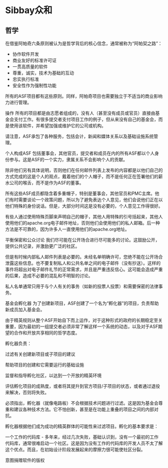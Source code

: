 # Sibbay众和

## 哲学
在借鉴阿帕奇六条原则被认为是哲学背后的核心信念，通常被称为“阿帕契之路”：

- 协作软件开发
- 商业友好的标准许可证
- 一贯高质量的软件
- 尊重，诚实，技术为基础的互动
- 忠实执行标准
- 安全性作为强制性功能

所有的ASF项目都有这些原则。同样，阿帕奇项目也需要独立于不适当的商业影响力进行管理。

操作
所有的项目都是由志愿者组成的，没有人（甚至没有成员或官员）直接由基金会支付工作。有很多提交者支付项目工作的例子，但从来没有自己的基金会，而是使用该软件，并希望加强或维护它的公司或机构。

请注意，ASF承包了各种服务，包括会计，新闻和媒体关系以及基础设施系统管理。

个人构成ASF
包括董事会，其他官员，提交者和成员在内的所有ASF都以个人身份参与。这是ASF的一个实力，隶属关系不会影响个人的贡献。

除非他们另有具体说明，否则他们在任何邮件列表上发布的内容都是以他们自己的方式完成的这是个人的观点，戴着他们的个人帽子，而不是任何正在签署他们的薪水公司的喉舌，而不是作为ASF的董事。

所有这些ASF成员都隐含着多重帽子，特别是董事会，其他官员和PMC主席。他们有时需要谈论一个政策问题，所以为了避免表达个人意见，他们会说他们正在以他们特殊的身份说话。但是，大部分时间这是没有必要的，个人意见工作得很好。

有些人通过使用特殊页脚来声明自己的帽子，其他人用特殊的引号括起来，其他人使用他们的apache.org电子邮件地址，否则他们会使用他们的私人邮箱。后一种方法是不可靠的，因为许多人一直使用他们的apache.org地址。

平衡保密和公众讨论
我们尽可能在公开场合进行尽可能多的讨论。这鼓励公开，提供公共记录，并激励更广泛的社区。

但是有时候内部私人邮件列表是必要的。未经名单明确许可，您绝不能在公开场合泄露这些信息。也不要复制私人和公共名单之间的电子邮件（没有抄送）。这样的事件将超出对电子邮件礼节的正常需求，并且是严重违反信心。这可能会造成严重的后果，造成不必要的混乱和不明智的讨论。

私人名单通常只用于与个人有关的事务（如新的投票人投票）和需要保密的法律事务。

基金会孵化器
为了创建新项目，ASF创建了一个名为“孵化器”的项目，负责帮助新成员加入基金会。

由于精英规则从整个ASF开始自下而上运作，对于这种形式的政府的长期稳定至关重要，因为最初的一组提交者必须非常了解这样一个系统的动态，以及对于ASF期望的合作和开放共享相同的哲学态度。

孵化器负责：

过滤有关创建新项目或子项目的建议

帮助项目的创建和它需要运行的基础设施

监督和指导孵化社区，以达到一个开放的精英环境

评估孵化项目的成熟度，或者将其提升到官方项目/子项目的状态，或者通过退役来解决，否则将失败。

必须指出，孵化器（就像电路板）不会根据技术问题进行过滤。这是因为基金会尊重和建议各种技术方法。它不怕创新，甚至是在功能上重叠的项目之间的内部对抗。

孵化器根据他们成为成功的精英群体的可能性来过滤项目。孵化的基本要求是：

一个工作的代码库 - 多年来，经过几次失败，基础认识到，没有一个最初的工作代码库，通常很难启动一个社区。这是因为没有工作的代码库的开发人员不太了解这个优点。而且，在初始设计阶段发展起来的摩擦力很可能使社区分裂。

意图捐赠软件的版权

